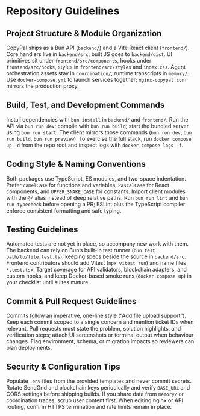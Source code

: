 # Repository Guidelines

## Project Structure & Module Organization
CopyPal ships as a Bun API (`backend/`) and a Vite React client (`frontend/`). Core handlers live in `backend/src`; built JS goes to `backend/dist`. UI primitives sit under `frontend/src/components`, hooks under `frontend/src/hooks`, styles in `frontend/src/styles` and `index.css`. Agent orchestration assets stay in `coordination/`; runtime transcripts in `memory/`. Use `docker-compose.yml` to launch services together; `nginx-copypal.conf` mirrors the production proxy.

## Build, Test, and Development Commands
Install dependencies with `bun install` in `backend/` and `frontend/`. Run the API via `bun run dev`; compile with `bun run build`; start the bundled server using `bun run start`. The client mirrors those commands (`bun run dev`, `bun run build`, `bun run preview`). To exercise the full stack, run `docker compose up -d` from the repo root and inspect logs with `docker compose logs -f`.

## Coding Style & Naming Conventions
Both packages use TypeScript, ES modules, and two-space indentation. Prefer `camelCase` for functions and variables, `PascalCase` for React components, and `UPPER_SNAKE_CASE` for constants. Import client modules with the `@/` alias instead of deep relative paths. Run `bun run lint` and `bun run typecheck` before opening a PR; ESLint plus the TypeScript compiler enforce consistent formatting and safe typing.

## Testing Guidelines
Automated tests are not yet in place, so accompany new work with them. The backend can rely on Bun’s built-in test runner (`bun test path/to/file.test.ts`), keeping specs beside the source in `backend/src`. Frontend contributors should add Vitest (`npx vitest run`) and name files `*.test.tsx`. Target coverage for API validators, blockchain adapters, and custom hooks, and keep Docker-based smoke runs (`docker compose up`) in your checklist until suites mature.

## Commit & Pull Request Guidelines
Commits follow an imperative, one-line style (“Add file upload support”). Keep each commit scoped to a single concern and mention ticket IDs when relevant. Pull requests must state the problem, solution highlights, and verification steps; attach UI screenshots or terminal output when behaviour changes. Flag environment, schema, or migration impacts so reviewers can plan deployments.

## Security & Configuration Tips
Populate `.env` files from the provided templates and never commit secrets. Rotate SendGrid and blockchain keys periodically and verify `BASE_URL` and CORS settings before shipping builds. If you share data from `memory/` or coordination traces, scrub user content first. When editing nginx or API routing, confirm HTTPS termination and rate limits remain in place.
